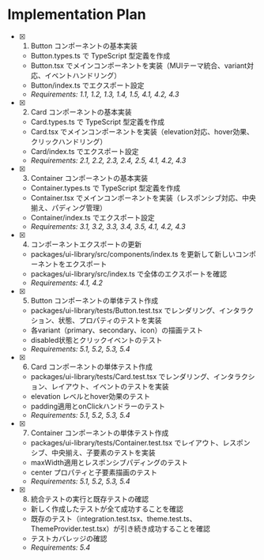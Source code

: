 # Implementation Plan

- [x] 1. Button コンポーネントの基本実装
  - Button.types.ts で TypeScript 型定義を作成
  - Button.tsx でメインコンポーネントを実装（MUIテーマ統合、variant対応、イベントハンドリング）
  - Button/index.ts でエクスポート設定
  - _Requirements: 1.1, 1.2, 1.3, 1.4, 1.5, 4.1, 4.2, 4.3_

- [x] 2. Card コンポーネントの基本実装
  - Card.types.ts で TypeScript 型定義を作成
  - Card.tsx でメインコンポーネントを実装（elevation対応、hover効果、クリックハンドリング）
  - Card/index.ts でエクスポート設定
  - _Requirements: 2.1, 2.2, 2.3, 2.4, 2.5, 4.1, 4.2, 4.3_

- [x] 3. Container コンポーネントの基本実装
  - Container.types.ts で TypeScript 型定義を作成
  - Container.tsx でメインコンポーネントを実装（レスポンシブ対応、中央揃え、パディング管理）
  - Container/index.ts でエクスポート設定
  - _Requirements: 3.1, 3.2, 3.3, 3.4, 3.5, 4.1, 4.2, 4.3_

- [x] 4. コンポーネントエクスポートの更新
  - packages/ui-library/src/components/index.ts を更新して新しいコンポーネントをエクスポート
  - packages/ui-library/src/index.ts で全体のエクスポートを確認
  - _Requirements: 4.1, 4.2_

- [x] 5. Button コンポーネントの単体テスト作成
  - packages/ui-library/tests/Button.test.tsx でレンダリング、インタラクション、状態、プロパティのテストを実装
  - 各variant（primary、secondary、icon）の描画テスト
  - disabled状態とクリックイベントのテスト
  - _Requirements: 5.1, 5.2, 5.3, 5.4_

- [x] 6. Card コンポーネントの単体テスト作成
  - packages/ui-library/tests/Card.test.tsx でレンダリング、インタラクション、レイアウト、イベントのテストを実装
  - elevation レベルとhover効果のテスト
  - padding適用とonClickハンドラーのテスト
  - _Requirements: 5.1, 5.2, 5.3, 5.4_

- [x] 7. Container コンポーネントの単体テスト作成
  - packages/ui-library/tests/Container.test.tsx でレイアウト、レスポンシブ、中央揃え、子要素のテストを実装
  - maxWidth適用とレスポンシブパディングのテスト
  - center プロパティと子要素描画のテスト
  - _Requirements: 5.1, 5.2, 5.3, 5.4_

- [x] 8. 統合テストの実行と既存テストの確認
  - 新しく作成したテストが全て成功することを確認
  - 既存のテスト（integration.test.tsx、theme.test.ts、ThemeProvider.test.tsx）が引き続き成功することを確認
  - テストカバレッジの確認
  - _Requirements: 5.4_